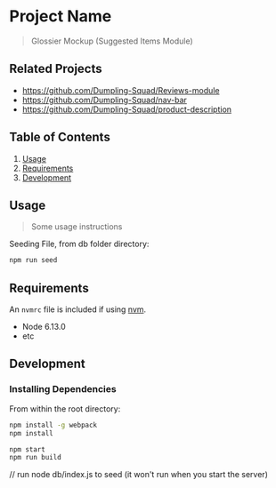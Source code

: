 # Project Name

> Glossier Mockup (Suggested Items Module)

## Related Projects

  - https://github.com/Dumpling-Squad/Reviews-module
  - https://github.com/Dumpling-Squad/nav-bar
  - https://github.com/Dumpling-Squad/product-description

## Table of Contents

1. [Usage](#Usage)
1. [Requirements](#requirements)
1. [Development](#development)

## Usage

> Some usage instructions

Seeding File, from db folder directory:
```sh
npm run seed
```

## Requirements

An `nvmrc` file is included if using [nvm](https://github.com/creationix/nvm).

- Node 6.13.0
- etc

## Development

### Installing Dependencies

From within the root directory:
```sh
npm install -g webpack
npm install

npm start
npm run build
```

// run node db/index.js to seed (it won't run when you start the server)